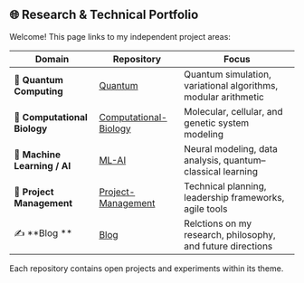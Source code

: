## 🌐 Research & Technical Portfolio

Welcome! This page links to my independent project areas:

| Domain                          | Repository                                                                  | Focus
|---------------------------------|----------------------------------------|----------------------------------- |
| 🧬 **Quantum Computing**        | [Quantum](https://github.com/Sennaiai/Quantum)                             |Quantum simulation, variational algorithms, modular arithmetic
| 🧫 **Computational Biology**    | [Computational-Biology](https://github.com/Sennaiai/Computational-Biology) | Molecular, cellular, and genetic system modeling 
| 🤖 **Machine Learning / AI**    | [ML-AI](https://github.com/Sennaiai/ML-AI)                                 | Neural modeling, data analysis, quantum–classical learning 
| 🧭 **Project Management**       | [Project-Management](https://github.com/Sennaiai/Project-Management)       | Technical planning, leadership frameworks, agile tools 
| ✍️ **Blog **                    | [Blog](https://github.com/Sennaiai/Bog)                                   | Relctions on my research, philosophy, and future directions 

Each repository contains open projects and experiments within its theme.
